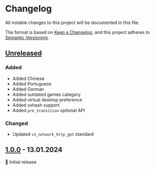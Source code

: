 # Changelog

All notable changes to this project will be documented in this file.

The format is based on [Keep a Changelog](https://keepachangelog.com/en/1.1.0/),
and this project adheres to [Semantic Versioning](https://semver.org/spec/v2.0.0.html).

## [Unreleased]

### Added

- Added Chinese
- Added Portuguese
- Added German
- Added outdated games category
- Added virtual desktop preference
- Added xxhash support
- Added `pre_transition` optional API

### Changed

- Updated `v1_network_http_get` standard

## [1.0.0] - 13.01.2024

🚀 Initial release

<br>

[unreleased]: https://github.com/an-anime-team/anime-games-launcher/compare/1.0.0...master
[1.0.0]: https://github.com/an-anime-team/anime-games-launcher/releases/tag/1.0.0
